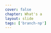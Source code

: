 ```yaml
---
cover: false
chapter: What's a
layout: slide
tags: ['branch-np']
---
```


<div class="octicon octicon-git-branch"></div>
